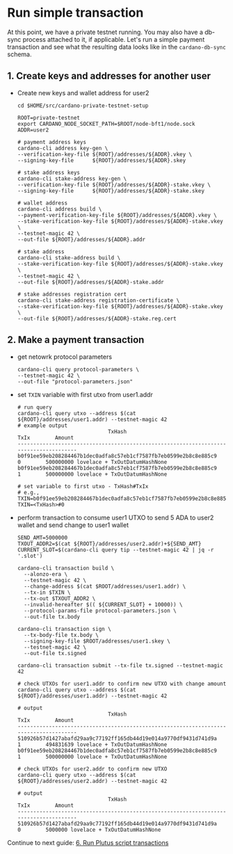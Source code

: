 # Run simple transaction

At this point, we have a private testnet running. You may also have a db-sync process attached to it, if applicable.
Let's run a simple payment transaction and see what the resulting data
looks like in the `cardano-db-sync` schema.

## 1. Create keys and addresses for another user

- Create new keys and wallet address for user2
  ```shell
  cd $HOME/src/cardano-private-testnet-setup
  
  ROOT=private-testnet
  export CARDANO_NODE_SOCKET_PATH=$ROOT/node-bft1/node.sock
  ADDR=user2
  
  # payment address keys
  cardano-cli address key-gen \
  --verification-key-file ${ROOT}/addresses/${ADDR}.vkey \
  --signing-key-file      ${ROOT}/addresses/${ADDR}.skey

  # stake address keys
  cardano-cli stake-address key-gen \
  --verification-key-file ${ROOT}/addresses/${ADDR}-stake.vkey \
  --signing-key-file      ${ROOT}/addresses/${ADDR}-stake.skey

  # wallet address
  cardano-cli address build \
  --payment-verification-key-file ${ROOT}/addresses/${ADDR}.vkey \
  --stake-verification-key-file ${ROOT}/addresses/${ADDR}-stake.vkey \
  --testnet-magic 42 \
  --out-file ${ROOT}/addresses/${ADDR}.addr  

  # stake address
  cardano-cli stake-address build \
  --stake-verification-key-file ${ROOT}/addresses/${ADDR}-stake.vkey \
  --testnet-magic 42 \
  --out-file ${ROOT}/addresses/${ADDR}-stake.addr

  # stake addresses registration cert
  cardano-cli stake-address registration-certificate \
  --stake-verification-key-file ${ROOT}/addresses/${ADDR}-stake.vkey \
  --out-file ${ROOT}/addresses/${ADDR}-stake.reg.cert
  ```

## 2. Make a payment transaction
- get netowrk protocol parameters
  ```shell
  cardano-cli query protocol-parameters \
  --testnet-magic 42 \
  --out-file "protocol-parameters.json"
  ```
- set `TXIN` variable with first utxo from user1.addr
  ```shell
  # run query
  cardano-cli query utxo --address $(cat ${ROOT}/addresses/user1.addr) --testnet-magic 42
  # example output
                               TxHash                                 TxIx        Amount
  --------------------------------------------------------------------------------------
  b0f91ee59eb208284467b1dec0adfa8c57eb1cf7587fb7eb0599e2b8c8e885c9     0        500000000 lovelace + TxOutDatumHashNone
  b0f91ee59eb208284467b1dec0adfa8c57eb1cf7587fb7eb0599e2b8c8e885c9     1        500000000 lovelace + TxOutDatumHashNone
  
  # set variable to first utxo - TxHash#TxIx
  # e.g., TXIN=b0f91ee59eb208284467b1dec0adfa8c57eb1cf7587fb7eb0599e2b8c8e885c9#0
  TXIN=<TxHash>#0
  ```
- perform transaction to consume user1 UTXO to send 5 ADA to user2 wallet and send change to user1 wallet
  ```shell  
  SEND_AMT=5000000
  TXOUT_ADDR2=$(cat ${ROOT}/addresses/user2.addr)+${SEND_AMT}    
  CURRENT_SLOT=$(cardano-cli query tip --testnet-magic 42 | jq -r '.slot')
  
  cardano-cli transaction build \
    --alonzo-era \
    --testnet-magic 42 \
    --change-address $(cat $ROOT/addresses/user1.addr) \
    --tx-in $TXIN \
    --tx-out $TXOUT_ADDR2 \
    --invalid-hereafter $(( ${CURRENT_SLOT} + 10000)) \
    --protocol-params-file protocol-parameters.json \
    --out-file tx.body
  
  cardano-cli transaction sign \
    --tx-body-file tx.body \
    --signing-key-file $ROOT/addresses/user1.skey \
    --testnet-magic 42 \
    --out-file tx.signed
    
  cardano-cli transaction submit --tx-file tx.signed --testnet-magic 42
  
  # check UTXOs for user1.addr to confirm new UTXO with change amount
  cardano-cli query utxo --address $(cat ${ROOT}/addresses/user1.addr) --testnet-magic 42
  
  # output
                               TxHash                                 TxIx        Amount
  --------------------------------------------------------------------------------------
  510926b57d1427abafd29aa9c77192ff165db44d19e014a9770df9431d741d9a     1        494831639 lovelace + TxOutDatumHashNone
  b0f91ee59eb208284467b1dec0adfa8c57eb1cf7587fb7eb0599e2b8c8e885c9     1        500000000 lovelace + TxOutDatumHashNone
  
  # check UTXOs for user2.addr to confirm new UTXO
  cardano-cli query utxo --address $(cat ${ROOT}/addresses/user2.addr) --testnet-magic 42
  
  # output
                               TxHash                                 TxIx        Amount
  --------------------------------------------------------------------------------------
  510926b57d1427abafd29aa9c77192ff165db44d19e014a9770df9431d741d9a     0        5000000 lovelace + TxOutDatumHashNone
  
  ```

[comment]: <> (## 3. Query the db-sync schema &#40;assuming you have set up db-sync&#41;)

[comment]: <> (- open a psql prompt)

[comment]: <> (  ```shell)

[comment]: <> (  # set the postgres env. variable)

[comment]: <> (  export PGPASSFILE=postgres-conn/pgpass-privatenet)
  
[comment]: <> (  # log-in to the privatenet database with our linux account)

[comment]: <> (  psql -d privatenet)
  
[comment]: <> (  # sample output)

[comment]: <> (  psql &#40;13.4 &#40;Ubuntu 13.4-0ubuntu0.21.04.1&#41;&#41;)

[comment]: <> (  Type "help" for help.)

[comment]: <> (  privatenet=#)

[comment]: <> (  ```)

[comment]: <> (- run queries in the psql editor)

[comment]: <> (  ```shell)

[comment]: <> (  # query transaction table and find id of the transaction we submitted above, i.e. one with max block_id)

[comment]: <> (  select tx.id from tx where tx.block_id = &#40;select max &#40;tx.block_id&#41; from tx&#41;;)
  
[comment]: <> (  # sample output  )

[comment]: <> (  id)

[comment]: <> (  ----)

[comment]: <> (  9)

[comment]: <> (  &#40;1 row&#41;)

[comment]: <> (  # query the fee amount for the transaction)

[comment]: <> (  select tx.fee from tx where tx.id = 9;)
  
[comment]: <> (  # sample output)

[comment]: <> (  fee   )

[comment]: <> (  ---------)

[comment]: <> (  1000000)

[comment]: <> (  &#40;1 row&#41;)
  
[comment]: <> (  # query the transaction outputs related to the transaction)

[comment]: <> (  select tx_out.id, tx_out.tx_id, tx_out.index, tx_out.address, tx_out.value )

[comment]: <> (    from tx_out inner join tx on tx_out.tx_id = tx.id where tx.id = 9;)
  
[comment]: <> (  # sample output)

[comment]: <> (  id | tx_id | index |                                                   address                                                    |   value   )

[comment]: <> (  ----+-------+-------+--------------------------------------------------------------------------------------------------------------+-----------)

[comment]: <> (  13 |     9 |     0 | addr_test1qzj7xja5rrly33z570ukrq7ayd3amf24k77v4dhu96fyal0vsegs7g7vwzwnrspq4eysyr66sc0wcv2xdtpau68m5qvqxhnvc5 |   5000000)

[comment]: <> (  14 |     9 |     1 | addr_test1qp6h5v5ysaa0uqmhsmmu3gr8nhsf4w3st95p0vvvp4ldzn7esqup0hdw7rsuuhcyk0qrrvfp2yr4vtxhh0276yrcpmqqanu7lp | 494000000)

[comment]: <> (  &#40;2 rows&#41;)

[comment]: <> (  ```)

Continue to next guide: [6. Run Plutus script transactions](6-RUN_PLUTUS_SCRIPT_TXS.md)